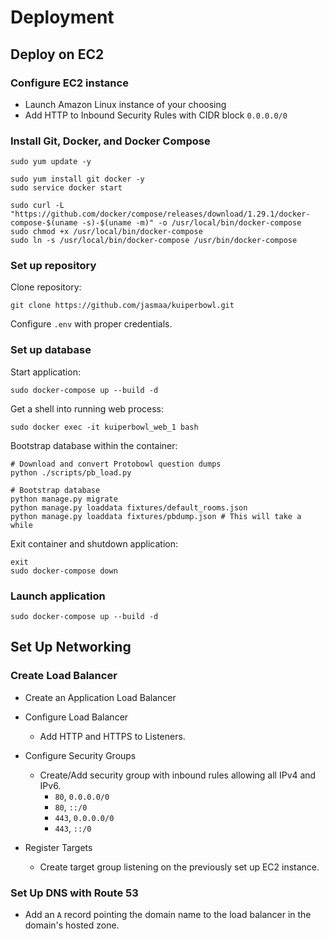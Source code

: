 # Deployment

## Deploy on EC2

### Configure EC2 instance

  - Launch Amazon Linux instance of your choosing
  - Add HTTP to Inbound Security Rules with CIDR block `0.0.0.0/0`

### Install Git, Docker, and Docker Compose

    sudo yum update -y

    sudo yum install git docker -y
    sudo service docker start
	
    sudo curl -L "https://github.com/docker/compose/releases/download/1.29.1/docker-compose-$(uname -s)-$(uname -m)" -o /usr/local/bin/docker-compose
    sudo chmod +x /usr/local/bin/docker-compose
    sudo ln -s /usr/local/bin/docker-compose /usr/bin/docker-compose


### Set up repository

Clone repository:

    git clone https://github.com/jasmaa/kuiperbowl.git

Configure `.env` with proper credentials.

### Set up database

Start application:

    sudo docker-compose up --build -d

Get a shell into running web process:

    sudo docker exec -it kuiperbowl_web_1 bash

Bootstrap database within the container:

    # Download and convert Protobowl question dumps
    python ./scripts/pb_load.py

    # Bootstrap database
    python manage.py migrate
    python manage.py loaddata fixtures/default_rooms.json
    python manage.py loaddata fixtures/pbdump.json # This will take a while

Exit container and shutdown application:

    exit
    sudo docker-compose down

### Launch application

    sudo docker-compose up --build -d


## Set Up Networking

### Create Load Balancer

- Create an Application Load Balancer

- Configure Load Balancer
  - Add HTTP and HTTPS to Listeners.

- Configure Security Groups
  - Create/Add security group with inbound rules allowing all IPv4 and IPv6.
    - `80`, `0.0.0.0/0`
    - `80`, `::/0`
    - `443`, `0.0.0.0/0`
    - `443`, `::/0`

- Register Targets
  - Create target group listening on the previously set up EC2 instance.

### Set Up DNS with Route 53

- Add an `A` record pointing the domain name to the load balancer in the domain's hosted zone.